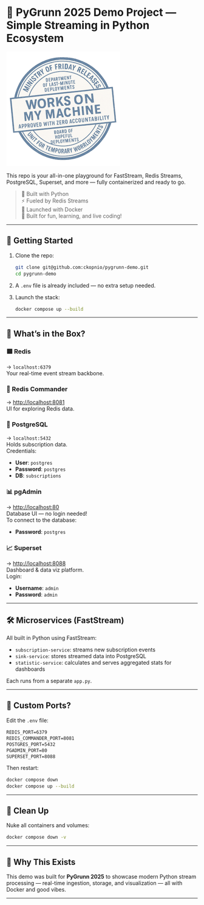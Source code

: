 # 🎉 PyGrunn 2025 Demo Project — Simple Streaming in Python Ecosystem

![Works on My Machine](stamp.png)

This repo is your all-in-one playground for FastStream, Redis Streams, PostgreSQL, Superset, and more — fully containerized and ready to go.

> 🐍 Built with Python  
> ⚡ Fueled by Redis Streams  
> 🚀 Launched with Docker  
> 🎯 Built for fun, learning, and live coding!

---

## 🚀 Getting Started

1. Clone the repo:

   ```bash
   git clone git@github.com:ckopnio/pygrunn-demo.git
   cd pygrunn-demo
   ```

2. A `.env` file is already included — no extra setup needed.

3. Launch the stack:

   ```bash
   docker compose up --build
   ```

---

## 🧩 What’s in the Box?

### 🟥 Redis  
→ `localhost:6379`  
Your real-time event stream backbone.

### 🧠 Redis Commander  
→ [http://localhost:8081](http://localhost:8081)  
UI for exploring Redis data.

### 🐘 PostgreSQL  
→ `localhost:5432`  
Holds subscription data.  
Credentials:
- **User**: `postgres`
- **Password**: `postgres`
- **DB**: `subscriptions`

### 📊 pgAdmin  
→ [http://localhost:80](http://localhost:80)  
Database UI — no login needed!  
To connect to the database:
- **Password**: `postgres`

### 📈 Superset  
→ [http://localhost:8088](http://localhost:8088)  
Dashboard & data viz platform.  
Login:
- **Username**: `admin`
- **Password**: `admin`

---

## 🛠️ Microservices (FastStream)

All built in Python using FastStream:

- `subscription-service`: streams new subscription events
- `sink-service`: stores streamed data into PostgreSQL
- `statistic-service`: calculates and serves aggregated stats for dashboards

Each runs from a separate `app.py`.

---

## 🔧 Custom Ports?

Edit the `.env` file:

```env
REDIS_PORT=6379
REDIS_COMMANDER_PORT=8081
POSTGRES_PORT=5432
PGADMIN_PORT=80
SUPERSET_PORT=8088
```

Then restart:

```bash
docker compose down
docker compose up --build
```

---

## 🧹 Clean Up

Nuke all containers and volumes:

```bash
docker compose down -v
```

---

## 💬 Why This Exists

This demo was built for **PyGrunn 2025** to showcase modern Python stream processing — real-time ingestion, storage, and visualization — all with Docker and good vibes.

---
